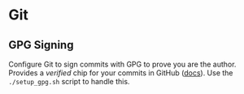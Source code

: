 # Git

## GPG Signing
Configure Git to sign commits with GPG to prove you are the author. Provides a *verified* chip for your commits in GitHub ([docs](https://docs.github.com/en/authentication/managing-commit-signature-verification)). Use the `./setup_gpg.sh` script to handle this.